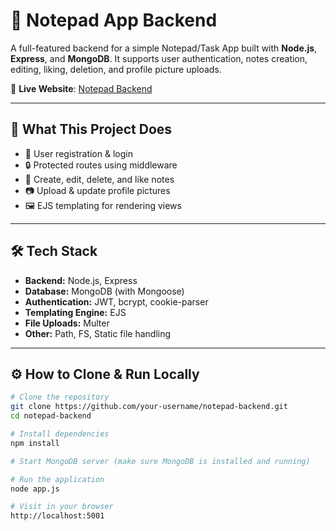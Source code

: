   
# 📝 Notepad App Backend

A full-featured backend for a simple Notepad/Task App built with **Node.js**, **Express**, and **MongoDB**. It supports user authentication, notes creation, editing, liking, deletion, and profile picture uploads.

🔗 **Live Website**: [Notepad Backend](https://notepad-backend-0mk3.onrender.com)

---

## 🚀 What This Project Does

- 👤 User registration & login 
- 🔒 Protected routes using middleware
- 📄 Create, edit, delete, and like notes
- 📷 Upload & update profile pictures 
- 🖼️ EJS templating for rendering views

---

## 🛠️ Tech Stack

- **Backend:** Node.js, Express
- **Database:** MongoDB (with Mongoose)
- **Authentication:** JWT, bcrypt, cookie-parser
- **Templating Engine:** EJS
- **File Uploads:** Multer
- **Other:** Path, FS, Static file handling

---

## ⚙️ How to Clone & Run Locally

```bash
# Clone the repository
git clone https://github.com/your-username/notepad-backend.git
cd notepad-backend

# Install dependencies
npm install

# Start MongoDB server (make sure MongoDB is installed and running)

# Run the application
node app.js

# Visit in your browser
http://localhost:5001



